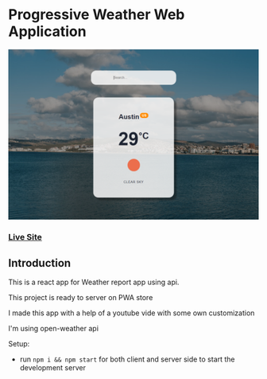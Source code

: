 # Progressive Weather Web Application

![Weather Data](./src/images/Screenshot.png)

### [Live Site](https://weatherreports.netlify.app)

## Introduction

This is a react app for Weather report app using api.

This project is ready to server on PWA store

I made this app with a help of a youtube vide with some own customization

I'm using open-weather api

Setup:

- run `npm i && npm start` for both client and server side to start the development server
